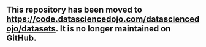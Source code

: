 ## This repository has been moved to https://code.datasciencedojo.com/datasciencedojo/datasets. It is no longer maintained on GitHub.